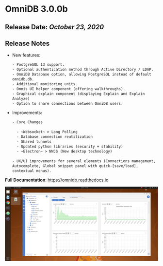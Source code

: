 # OmniDB 3.0.0b

## Release Date: *October 23, 2020*

## Release Notes

- New features:

      - PostgreSQL 13 support.
      - Optional authentication method through Active Directory / LDAP.
      - OmniDB Database option, allowing PostgreSQL instead of default omnidb.db.
      - Additional monitoring units.
      - Omnis UI helper component (offering walkthroughs).
      - Graphical explain component (displaying Explain and Explain Analyze)
      - Option to share connections between OmniDB users.


- Improvements:

      - Core Changes

        - ~Websocket~ > Long Polling
        - Database connection reutilization
        - Shared tunnels
        - Updated python libraries (security + stability)
        - ~Electron~ > NWJS (New desktop technology)

      - UX/UI improvements for several elements (Connections management, Autocomplete, Global snippet panel with quick-[save/load], contextual menus).




**Full Documentation**: https://omnidb.readthedocs.io

![](https://raw.githubusercontent.com/OmniDB/doc/master/img/omnidb_3/dashboard.png)
